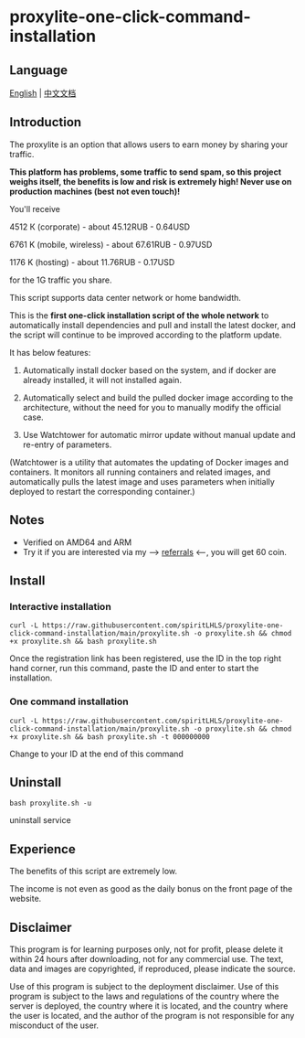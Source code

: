 # proxylite-one-click-command-installation

## Language

[English](README.md) | [中文文档](README_zh.md)

## **Introduction**

The proxylite is an option that allows users to earn money by sharing your traffic.

**This platform has problems, some traffic to send spam, so this project weighs itself, the benefits is low and risk is extremely high! Never use on production machines (best not even touch)!**

You'll receive 

4512 К (corporate) - about 45.12RUB - 0.64USD

6761 K (mobile, wireless) - about 67.61RUB - 0.97USD

1176 K (hosting) - about 11.76RUB - 0.17USD

for the 1G traffic you share.

This script supports data center network or home bandwidth.

This is the **first one-click installation script of the whole network** to automatically install dependencies and pull and install the latest docker, and the script will continue to be improved according to the platform update.

It has below features:

1. Automatically install docker based on the system, and if docker are already installed, it will not installed again.

2. Automatically select and build the pulled docker image according to the architecture, without the need for you to manually modify the official case.

3. Use Watchtower for automatic mirror update without manual update and re-entry of parameters.

(Watchtower is a utility that automates the updating of Docker images and containers. It monitors all running containers and related images, and automatically pulls the latest image and uses parameters when initially deployed to restart the corresponding container.)

## Notes

- Verified on AMD64 and ARM
- Try it if you are interested via my --> [referrals](https://proxylite.ru/?r=JLEU2ZZQ) <--, you will get 60 coin.

## Install

### Interactive installation

```shell
curl -L https://raw.githubusercontent.com/spiritLHLS/proxylite-one-click-command-installation/main/proxylite.sh -o proxylite.sh && chmod +x proxylite.sh && bash proxylite.sh
```

Once the registration link has been registered, use the ID in the top right hand corner, run this command, paste the ID and enter to start the installation.

### One command installation

```shell
curl -L https://raw.githubusercontent.com/spiritLHLS/proxylite-one-click-command-installation/main/proxylite.sh -o proxylite.sh && chmod +x proxylite.sh && bash proxylite.sh -t 000000000
```

Change to your ID at the end of this command

## Uninstall

```shell
bash proxylite.sh -u
```

uninstall service

## Experience

The benefits of this script are extremely low.

The income is not even as good as the daily bonus on the front page of the website.

## Disclaimer

This program is for learning purposes only, not for profit, please delete it within 24 hours after downloading, not for any commercial use. The text, data and images are copyrighted, if reproduced, please indicate the source.

Use of this program is subject to the deployment disclaimer. Use of this program is subject to the laws and regulations of the country where the server is deployed, the country where it is located, and the country where the user is located, and the author of the program is not responsible for any misconduct of the user.

